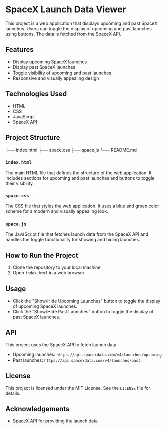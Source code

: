 # SpaceX Launch Data Viewer

This project is a web application that displays upcoming and past SpaceX launches. Users can toggle the display of upcoming and past launches using buttons. The data is fetched from the SpaceX API.

## Features

- Display upcoming SpaceX launches
- Display past SpaceX launches
- Toggle visibility of upcoming and past launches
- Responsive and visually appealing design

## Technologies Used

- HTML
- CSS
- JavaScript
- SpaceX API

## Project Structure

├── index.html
├── space.css
├── space.js
└── README.md

### `index.html`

The main HTML file that defines the structure of the web application. It includes sections for upcoming and past launches and buttons to toggle their visibility.

### `space.css`

The CSS file that styles the web application. It uses a blue and green color scheme for a modern and visually appealing look.

### `space.js`

The JavaScript file that fetches launch data from the SpaceX API and handles the toggle functionality for showing and hiding launches.

## How to Run the Project

1. Clone the repository to your local machine.
2. Open `index.html` in a web browser.

## Usage

- Click the "Show/Hide Upcoming Launches" button to toggle the display of upcoming SpaceX launches.
- Click the "Show/Hide Past Launches" button to toggle the display of past SpaceX launches.

## API

This project uses the SpaceX API to fetch launch data.

- Upcoming launches: `https://api.spacexdata.com/v4/launches/upcoming`
- Past launches: `https://api.spacexdata.com/v4/launches/past`

## License

This project is licensed under the MIT License. See the `LICENSE` file for details.

## Acknowledgements

- [SpaceX API](https://github.com/r-spacex/SpaceX-API) for providing the launch data
